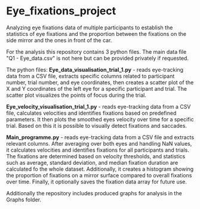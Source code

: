 # Eye_fixations_project
Analyzing eye fixations data of multiple participants to establish the statistics of eye fixations and the proportion between the fixations on the side mirror and the ones in front of the car.

For the analysis this repository contains 3 python files. The main data file "Q1 - Eye_data.csv" is not here but can be provided privately if requested.

The python files:
**Eye_data_visualisation_trial_1.py** - reads eye-tracking data from a CSV file, extracts specific columns related to participant number, trial number, and eye coordinates, then creates a scatter plot of the X and Y coordinates of the left eye for a specific participant and trial. The scatter plot visualizes the points of focus during the trial.

**Eye_velocity_visualisation_trial_1.py** - reads eye-tracking data from a CSV file, calculates velocities and identifies fixations based on predefined parameters. It then plots the smoothed eyes velocity over time for a specific trial. Based on this it is possible to visually detect fixations and saccades.

**Main_programme.py** - reads eye-tracking data from a CSV file and extracts relevant columns. After averaging over both eyes and handling NaN values, it calculates velocities and identifies fixations for all participants and trials. The fixations are determined based on velocity thresholds, and statistics such as average, standard deviation, and median fixation duration are calculated fo the whole dataset. Additionally, it creates a histogram showing the proportion of fixations on a mirror surface compared to overall fixations over time. Finally, it optionally saves the fixation data array for future use.

Additionally the repository includes produced graphs for analysis in the Graphs folder.
